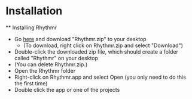 Installation
======

** Installing Rhythmr

* Go [here](https://drive.google.com/drive/folders/1W6Vl_5WIIZrt0X9-fma3C0XrTg8mViJ3?usp=sharing) and download "Rhythmr.zip" to your desktop
  * (To download, right click on Rhythmr.zip and select "Download")
* Double-click the downloaded zip file, which should create a folder called "Rhythmr" on your desktop
* (You can delete Rhythmr.zip.)
* Open the Rhythmr folder
* Right-click on Rhythmr.app and select Open (you only need to do this the first time)
* Double click the app or one of the projects
